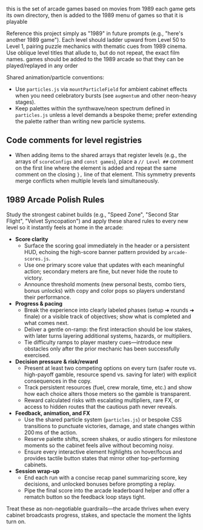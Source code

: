 this is the set of arcade games based on movies from 1989
each game gets its own directory, then is added to the 1989 menu of games so that it is playable

Reference this project simply as "1989" in future prompts (e.g., "here's another 1989 game").
Each level should ladder upward from Level 50 to Level 1, pairing puzzle mechanics with thematic cues from 1989 cinema.
Use oblique level titles that allude to, but do not repeat, the exact film names.
games should be added to the 1989 arcade so that they can be played/replayed in any order

Shared animation/particle conventions:
- Use `particles.js` via `mountParticleField` for ambient cabinet effects when you need celebratory bursts (see `augmentum` and other neon-heavy stages).
- Keep palettes within the synthwave/neon spectrum defined in `particles.js` unless a level demands a bespoke theme; prefer extending the palette rather than writing new particle systems.

## Code comments for level registries

- When adding items to the shared arrays that register levels (e.g., the arrays of `scoreConfigs` and `const games`), place a `// Level ##` comment on the first line where the element is added and repeat the same comment on the closing `},` line of that element. This symmetry prevents merge conflicts when multiple levels land simultaneously.
## 1989 Arcade Polish Rules

Study the strongest cabinet builds (e.g., "Speed Zone", "Second Star Flight", "Velvet Syncopation") and apply these shared rules to every new level so it instantly feels at home in the arcade:

- **Score clarity**
  - Surface the scoring goal immediately in the header or a persistent HUD, echoing the high-score banner pattern provided by `arcade-scores.js`.
  - Use one primary score value that updates with each meaningful action; secondary meters are fine, but never hide the route to victory.
  - Announce threshold moments (new personal bests, combo tiers, bonus unlocks) with copy and color pops so players understand their performance.
- **Progress & pacing**
  - Break the experience into clearly labeled phases (setup ➜ rounds ➜ finale) or a visible track of objectives; show what is completed and what comes next.
  - Deliver a gentle on-ramp: the first interaction should be low stakes, with later turns layering additional systems, hazards, or multipliers.
  - Tie difficulty ramps to player mastery cues—introduce new obstacles only after the prior mechanic has been successfully exercised.
- **Decision pressure & risk/reward**
  - Present at least two competing options on every turn (safer route vs. high-payoff gamble, resource spend vs. saving for later) with explicit consequences in the copy.
  - Track persistent resources (fuel, crew morale, time, etc.) and show how each choice alters those meters so the gamble is transparent.
  - Reward calculated risks with escalating multipliers, rare FX, or access to hidden routes that the cautious path never reveals.
- **Feedback, animation, and FX**
  - Use the shared particle system (`particles.js`) or bespoke CSS transitions to punctuate victories, damage, and state changes within 200 ms of the action.
  - Reserve palette shifts, screen shakes, or audio stingers for milestone moments so the cabinet feels alive without becoming noisy.
  - Ensure every interactive element highlights on hover/focus and provides tactile button states that mirror other top-performing cabinets.
- **Session wrap-up**
  - End each run with a concise recap panel summarizing score, key decisions, and unlocked bonuses before prompting a replay.
  - Pipe the final score into the arcade leaderboard helper and offer a rematch button so the feedback loop stays tight.

Treat these as non-negotiable guardrails—the arcade thrives when every cabinet broadcasts progress, stakes, and spectacle the moment the lights turn on.
